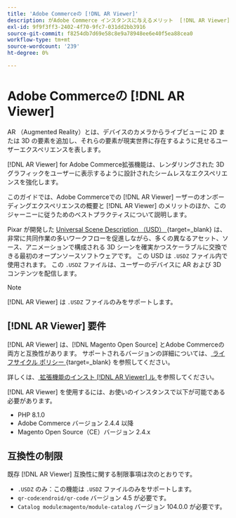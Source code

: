 ```yaml
---
title: 'Adobe Commerceの [!DNL AR Viewer]'
description: がAdobe Commerce インスタンスに与えるメリット  [!DNL AR Viewer] 、拡張機能を正常にオンボーディングおよび設定する方法について説明します。
exl-id: 9f9f3ff3-2402-4f70-9fc7-031dd2bb3916
source-git-commit: f8254db7d69e58c8e9a78948ee6e40f5ea88cea0
workflow-type: tm+mt
source-wordcount: '239'
ht-degree: 0%

---
```


# Adobe Commerceの [!DNL AR Viewer]

AR （Augmented Reality）とは、デバイスのカメラからライブビューに 2D または 3D の要素を追加し、それらの要素が現実世界に存在するように見せるユーザーエクスペリエンスを表します。

[!DNL AR Viewer] for Adobe Commerce拡張機能は、レンダリングされた 3D グラフィックをユーザーに表示するように設計されたシームレスなエクスペリエンスを強化します。

このガイドでは、Adobe Commerceでの [!DNL AR Viewer] ーザーのオンボーディングエクスペリエンスの概要と [!DNL AR Viewer] のメリットのほか、このジャーニーに従うためのベストプラクティスについて説明します。

Pixar が開発した [Universal Scene Description （USD） ](https://openusd.org/release/index.html){target=_blank} は、非常に共同作業の多いワークフローを促進しながら、多くの異なるアセット、ソース、アニメーションで構成される 3D シーンを確実かつスケーラブルに交換できる最初のオープンソースソフトウェアです。 この USD は `.USDZ` ファイル内で使用されます。 この `.USDZ` ファイルは、ユーザーのデバイスに AR および 3D コンテンツを配信します。

>[!NOTE]
>
> [!DNL AR Viewer] は `.USDZ` ファイルのみをサポートします。

## [!DNL AR Viewer] 要件

[!DNL AR Viewer] は、[!DNL Magento Open Source] とAdobe Commerceの両方と互換性があります。 サポートされるバージョンの詳細については、[ ライフサイクル ポリシー ](https://experienceleague.adobe.com/docs/commerce-operations/release/planning/lifecycle-policy.html){target=_blank} を参照してください。

詳しくは、[ 拡張機能のインスト  [!DNL AR Viewer]  ル ](../catalog/ar-viewer-setup.md) を参照してください。

[!DNL AR Viewer] を使用するには、お使いのインスタンスで以下が可能である必要があります。

* PHP 8.1.0
* Adobe Commerce バージョン 2.4.4 以降
* Magento Open Source（CE）バージョン 2.4.x

## 互換性の制限

既存 [!DNL AR Viewer] 互換性に関する制限事項は次のとおりです。

* `.USDZ` のみ：この機能は `.USDZ` ファイルのみをサポートします。
* `qr-code`:`endroid/qr-code` バージョン 4.5 が必要です。
* `Catalog module`:`magento/module-catalog` バージョン 104.0.0 が必要です。
